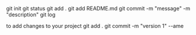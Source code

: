 git init
git status
git add .
git add README.md
git commit -m "message" -m "description"
git log

to add changes to your project
git add .
git commit -m "version 1" --ame
